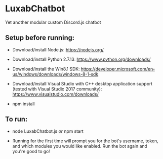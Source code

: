 # LuxabChatbot
Yet another modular custom Discord.js chatbot

## Setup before running:

* Download/install Node.js: https://nodejs.org/

* Download/install Python 2.7.13: https://www.python.org/downloads/

* Download/install the Win8.1 SDK: https://developer.microsoft.com/en-us/windows/downloads/windows-8-1-sdk

* Download/install Visual Studio with C++ desktop application support (tested with Visual Studio 2017 community): https://www.visualstudio.com/downloads/

* npm install

## To run:

* node LuxabChatbot.js *or* npm start

* Running for the first time will prompt you for the bot's username, token, and which modules you would like enabled. Run the bot again and you're good to go!
